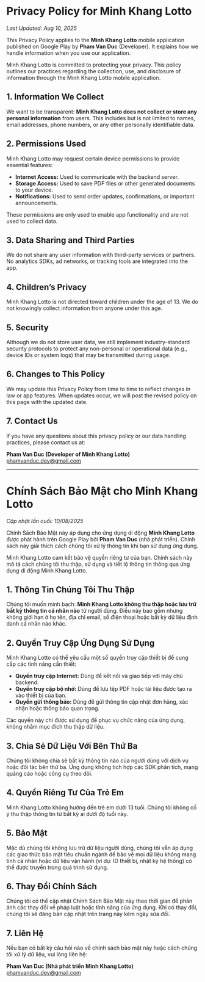 # Privacy Policy for Minh Khang Lotto  
*Last Updated: Aug 10, 2025*  

This Privacy Policy applies to the **Minh Khang Lotto** mobile application published on Google Play by **Pham Van Duc** (Developer). It explains how we handle information when you use our application.  

Minh Khang Lotto is committed to protecting your privacy. This policy outlines our practices regarding the collection, use, and disclosure of information through the Minh Khang Lotto mobile application.  

## 1. Information We Collect  
We want to be transparent: **Minh Khang Lotto does not collect or store any personal information** from users. This includes but is not limited to names, email addresses, phone numbers, or any other personally identifiable data.  

## 2. Permissions Used  
Minh Khang Lotto may request certain device permissions to provide essential features:  

- **Internet Access:** Used to communicate with the backend server.  
- **Storage Access:** Used to save PDF files or other generated documents to your device.  
- **Notifications:** Used to send order updates, confirmations, or important announcements.  

These permissions are only used to enable app functionality and are not used to collect data.  

## 3. Data Sharing and Third Parties  
We do not share any user information with third-party services or partners. No analytics SDKs, ad networks, or tracking tools are integrated into the app.  

## 4. Children’s Privacy  
Minh Khang Lotto is not directed toward children under the age of 13. We do not knowingly collect information from anyone under this age.  

## 5. Security  
Although we do not store user data, we still implement industry-standard security protocols to protect any non-personal or operational data (e.g., device IDs or system logs) that may be transmitted during usage.  

## 6. Changes to This Policy  
We may update this Privacy Policy from time to time to reflect changes in law or app features. When updates occur, we will post the revised policy on this page with the updated date.  

## 7. Contact Us  
If you have any questions about this privacy policy or our data handling practices, please contact us at:  

**Pham Van Duc (Developer of Minh Khang Lotto)**  
phamvanduc.dev@gmail.com  

---

# Chính Sách Bảo Mật cho Minh Khang Lotto  
*Cập nhật lần cuối: 10/08/2025*  

Chính Sách Bảo Mật này áp dụng cho ứng dụng di động **Minh Khang Lotto** được phát hành trên Google Play bởi **Pham Van Duc** (nhà phát triển). Chính sách này giải thích cách chúng tôi xử lý thông tin khi bạn sử dụng ứng dụng.  

Minh Khang Lotto cam kết bảo vệ quyền riêng tư của bạn. Chính sách này mô tả cách chúng tôi thu thập, sử dụng và tiết lộ thông tin thông qua ứng dụng di động Minh Khang Lotto.  

## 1. Thông Tin Chúng Tôi Thu Thập  
Chúng tôi muốn minh bạch: **Minh Khang Lotto không thu thập hoặc lưu trữ bất kỳ thông tin cá nhân nào** từ người dùng. Điều này bao gồm nhưng không giới hạn ở họ tên, địa chỉ email, số điện thoại hoặc bất kỳ dữ liệu định danh cá nhân nào khác.  

## 2. Quyền Truy Cập Ứng Dụng Sử Dụng  
Minh Khang Lotto có thể yêu cầu một số quyền truy cập thiết bị để cung cấp các tính năng cần thiết:  

- **Quyền truy cập Internet:** Dùng để kết nối và giao tiếp với máy chủ backend.  
- **Quyền truy cập bộ nhớ:** Dùng để lưu tệp PDF hoặc tài liệu được tạo ra vào thiết bị của bạn.  
- **Quyền gửi thông báo:** Dùng để gửi thông tin cập nhật đơn hàng, xác nhận hoặc thông báo quan trọng.  

Các quyền này chỉ được sử dụng để phục vụ chức năng của ứng dụng, không nhằm mục đích thu thập dữ liệu.  

## 3. Chia Sẻ Dữ Liệu Với Bên Thứ Ba  
Chúng tôi không chia sẻ bất kỳ thông tin nào của người dùng với dịch vụ hoặc đối tác bên thứ ba. Ứng dụng không tích hợp các SDK phân tích, mạng quảng cáo hoặc công cụ theo dõi.  

## 4. Quyền Riêng Tư Của Trẻ Em  
Minh Khang Lotto không hướng đến trẻ em dưới 13 tuổi. Chúng tôi không cố ý thu thập thông tin từ bất kỳ ai dưới độ tuổi này.  

## 5. Bảo Mật  
Mặc dù chúng tôi không lưu trữ dữ liệu người dùng, chúng tôi vẫn áp dụng các giao thức bảo mật tiêu chuẩn ngành để bảo vệ mọi dữ liệu không mang tính cá nhân hoặc dữ liệu vận hành (ví dụ: ID thiết bị, nhật ký hệ thống) có thể được truyền trong quá trình sử dụng.  

## 6. Thay Đổi Chính Sách  
Chúng tôi có thể cập nhật Chính Sách Bảo Mật này theo thời gian để phản ánh các thay đổi về pháp luật hoặc tính năng của ứng dụng. Khi có thay đổi, chúng tôi sẽ đăng bản cập nhật trên trang này kèm ngày sửa đổi.  

## 7. Liên Hệ  
Nếu bạn có bất kỳ câu hỏi nào về chính sách bảo mật này hoặc cách chúng tôi xử lý dữ liệu, vui lòng liên hệ:  

**Pham Van Duc (Nhà phát triển Minh Khang Lotto)**  
phamvanduc.dev@gmail.com  
